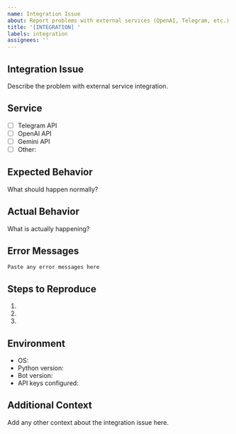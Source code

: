```yaml
---
name: Integration Issue
about: Report problems with external services (OpenAI, Telegram, etc.)
title: '[INTEGRATION] '
labels: integration
assignees: ''
---
```


## Integration Issue
Describe the problem with external service integration.

## Service
- [ ] Telegram API
- [ ] OpenAI API
- [ ] Gemini API
- [ ] Other: 

## Expected Behavior
What should happen normally?

## Actual Behavior
What is actually happening?

## Error Messages
```
Paste any error messages here
```

## Steps to Reproduce
1. 
2. 
3. 

## Environment
- OS: 
- Python version: 
- Bot version: 
- API keys configured: 

## Additional Context
Add any other context about the integration issue here.
